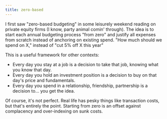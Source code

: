 ```yaml
---
title: zero-based
---
```


I first saw "zero-based budgeting" in some leisurely weekend reading on private equity firms (I know, party animal
comin' through). The idea is to start each annual budgeting process "from zero" and justify all expenses from scratch
instead of anchoring on existing spend. "How much should we spend on X," instead of "cut 5% off X this year"

This is a useful framework for other contexts:

- Every day you stay at a job is a decision to take that job, knowing what you know that day.
- Every day you hold an investment position is a decision to buy on that day's price and fundamentals.
- Every day you spend in a relationship, friendship, partnership is a decision to... you get the idea.

Of course, it's not perfect. Real life has pesky things like transaction costs, but that's entirely the point. Starting
from zero is an offset against complacency and over-indexing on sunk costs.
